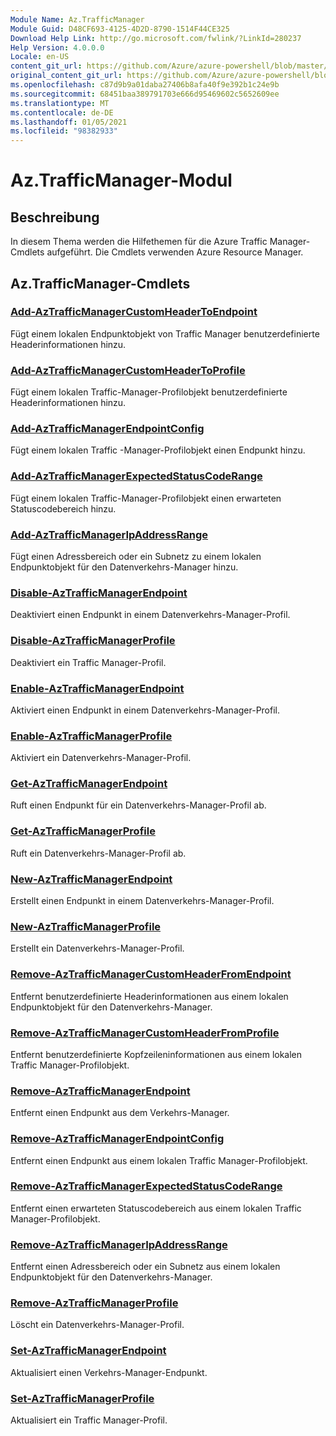 ```yaml
---
Module Name: Az.TrafficManager
Module Guid: D48CF693-4125-4D2D-8790-1514F44CE325
Download Help Link: http://go.microsoft.com/fwlink/?LinkId=280237
Help Version: 4.0.0.0
Locale: en-US
content_git_url: https://github.com/Azure/azure-powershell/blob/master/src/TrafficManager/TrafficManager/help/Az.TrafficManager.md
original_content_git_url: https://github.com/Azure/azure-powershell/blob/master/src/TrafficManager/TrafficManager/help/Az.TrafficManager.md
ms.openlocfilehash: c87d9b9a01daba27406b8afa40f9e392b1c24e9b
ms.sourcegitcommit: 68451baa389791703e666d95469602c5652609ee
ms.translationtype: MT
ms.contentlocale: de-DE
ms.lasthandoff: 01/05/2021
ms.locfileid: "98382933"
---
```

# Az.TrafficManager-Modul
## Beschreibung
In diesem Thema werden die Hilfethemen für die Azure Traffic Manager-Cmdlets aufgeführt. Die Cmdlets verwenden Azure Resource Manager.

## Az.TrafficManager-Cmdlets
### [Add-AzTrafficManagerCustomHeaderToEndpoint](Add-AzTrafficManagerCustomHeaderToEndpoint.md)
Fügt einem lokalen Endpunktobjekt von Traffic Manager benutzerdefinierte Headerinformationen hinzu.

### [Add-AzTrafficManagerCustomHeaderToProfile](Add-AzTrafficManagerCustomHeaderToProfile.md)
Fügt einem lokalen Traffic-Manager-Profilobjekt benutzerdefinierte Headerinformationen hinzu.

### [Add-AzTrafficManagerEndpointConfig](Add-AzTrafficManagerEndpointConfig.md)
Fügt einem lokalen Traffic -Manager-Profilobjekt einen Endpunkt hinzu.

### [Add-AzTrafficManagerExpectedStatusCodeRange](Add-AzTrafficManagerExpectedStatusCodeRange.md)
Fügt einem lokalen Traffic-Manager-Profilobjekt einen erwarteten Statuscodebereich hinzu.

### [Add-AzTrafficManagerIpAddressRange](Add-AzTrafficManagerIpAddressRange.md)
Fügt einen Adressbereich oder ein Subnetz zu einem lokalen Endpunktobjekt für den Datenverkehrs-Manager hinzu.

### [Disable-AzTrafficManagerEndpoint](Disable-AzTrafficManagerEndpoint.md)
Deaktiviert einen Endpunkt in einem Datenverkehrs-Manager-Profil.

### [Disable-AzTrafficManagerProfile](Disable-AzTrafficManagerProfile.md)
Deaktiviert ein Traffic Manager-Profil.

### [Enable-AzTrafficManagerEndpoint](Enable-AzTrafficManagerEndpoint.md)
Aktiviert einen Endpunkt in einem Datenverkehrs-Manager-Profil.

### [Enable-AzTrafficManagerProfile](Enable-AzTrafficManagerProfile.md)
Aktiviert ein Datenverkehrs-Manager-Profil.

### [Get-AzTrafficManagerEndpoint](Get-AzTrafficManagerEndpoint.md)
Ruft einen Endpunkt für ein Datenverkehrs-Manager-Profil ab.

### [Get-AzTrafficManagerProfile](Get-AzTrafficManagerProfile.md)
Ruft ein Datenverkehrs-Manager-Profil ab.

### [New-AzTrafficManagerEndpoint](New-AzTrafficManagerEndpoint.md)
Erstellt einen Endpunkt in einem Datenverkehrs-Manager-Profil.

### [New-AzTrafficManagerProfile](New-AzTrafficManagerProfile.md)
Erstellt ein Datenverkehrs-Manager-Profil.

### [Remove-AzTrafficManagerCustomHeaderFromEndpoint](Remove-AzTrafficManagerCustomHeaderFromEndpoint.md)
Entfernt benutzerdefinierte Headerinformationen aus einem lokalen Endpunktobjekt für den Datenverkehrs-Manager.

### [Remove-AzTrafficManagerCustomHeaderFromProfile](Remove-AzTrafficManagerCustomHeaderFromProfile.md)
Entfernt benutzerdefinierte Kopfzeileninformationen aus einem lokalen Traffic Manager-Profilobjekt.

### [Remove-AzTrafficManagerEndpoint](Remove-AzTrafficManagerEndpoint.md)
Entfernt einen Endpunkt aus dem Verkehrs-Manager.

### [Remove-AzTrafficManagerEndpointConfig](Remove-AzTrafficManagerEndpointConfig.md)
Entfernt einen Endpunkt aus einem lokalen Traffic Manager-Profilobjekt.

### [Remove-AzTrafficManagerExpectedStatusCodeRange](Remove-AzTrafficManagerExpectedStatusCodeRange.md)
Entfernt einen erwarteten Statuscodebereich aus einem lokalen Traffic Manager-Profilobjekt.

### [Remove-AzTrafficManagerIpAddressRange](Remove-AzTrafficManagerIpAddressRange.md)
Entfernt einen Adressbereich oder ein Subnetz aus einem lokalen Endpunktobjekt für den Datenverkehrs-Manager.

### [Remove-AzTrafficManagerProfile](Remove-AzTrafficManagerProfile.md)
Löscht ein Datenverkehrs-Manager-Profil.

### [Set-AzTrafficManagerEndpoint](Set-AzTrafficManagerEndpoint.md)
Aktualisiert einen Verkehrs-Manager-Endpunkt.

### [Set-AzTrafficManagerProfile](Set-AzTrafficManagerProfile.md)
Aktualisiert ein Traffic Manager-Profil.

